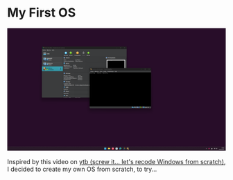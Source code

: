 # My First OS

![demo](https://raw.githubusercontent.com/abenevaut/experimental/refs/heads/master/my-first-os/my-first-os.png)

Inspired by this video on [ytb (screw it... let's recode Windows from scratch)](https://www.youtube.com/watch?v=ELTwwTsR5w8&t=1016s),
I decided to create my own OS from scratch, to try...
